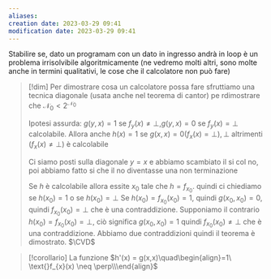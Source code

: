 ```yaml
---
aliases: 
creation date: 2023-03-29 09:41
modification date: 2023-03-29 09:41
---
```


Stabilire se, dato un programam con un dato in ingresso andrà in loop  è un problema irrisolvibile algoritmicamente (ne vedremo molti altri, sono molte anche in termini qualitativi, le cose che il calcolatore non può fare)

>[!dim]
>Per dimostrare cosa un calcolatore possa fare sfruttiamo una tecnica diagonale (usata anche nel teorema di cantor) pe rdimostrare che $\mathcal{N}_{0} < 2^{\mathcal{N_{0}}}$
>
>Ipotesi assurda: $g(y,x) = 1$ se $f_{y}(x) \neq \perp, g(y,x) = 0$ se $f_{y}(x) = \perp$ calcolabile. Allora anche $h(x)= 1$ se $g(x,x) = 0 (f_{x}(x)=\perp),\perp$ altrimenti $(f_{x}(x) \neq \perp)$ è calcolabile
>
>Ci siamo posti sulla diagonale $y = x$ e abbiamo scambiato il si col no, poi abbiamo fatto si che il no diventasse una non terminazione
>
>Se $h$ è calcolabile allora essite $x_{0}$ tale che $h = f_{x_{0}}$. quindi ci chiediamo se $h(x_{0}) = 1$ o se $h(x_{0}) = \perp$
>Se $h(x_{0}) = f_{x_{0}}(x_{0}) = 1$, quindi $g(x_{0},x_{0}) = 0$, quindi $f_{x_{0}}(x_{0}) = \perp$ che è una contraddizione. 
>Supponiamo il contrario $h(x_{0}) = f_{x_{0}}(x_{0}) = \perp$, ciò significa $g(x_{0},x_{0}) = 1$ quindi $f_{x_{0}}(x_{0}) \neq \perp$ che è una contraddizione.
>Abbiamo due contraddizioni quindi il teorema è dimostrato.
>$\CVD$
>

>[!corollario]
>La funzione $h'(x) = g(x,x)\quad\begin{align}=1\ \text{}f_{x}(x) \neq \perp\\\end{align}$